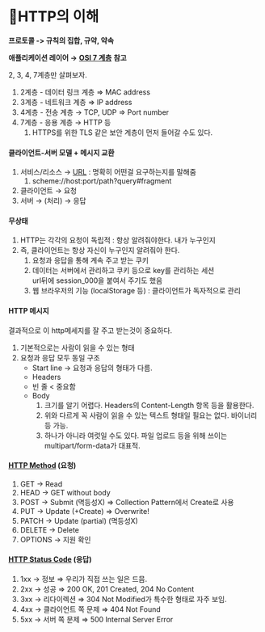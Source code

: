 # HTTP의 이해

**프로토콜 -> 규칙의 집합, 규약, 약속**

**애플리케이션 레이어 →** [**OSI 7 계층**](https://ko.wikipedia.org/wiki/OSI\_%EB%AA%A8%ED%98%95) **참고**

2, 3, 4, 7계층만 살펴보자.

1. 2계층 - 데이터 링크 계층 ⇒ MAC address
2. 3계층 - 네트워크 계층 ⇒ IP address
3. 4계층 - 전송 계층 → TCP, UDP ⇒ Port number
4. 7계층 - 응용 계층 → HTTP 등
   1. HTTPS를 위한 TLS 같은 보안 계층이 먼저 들어갈 수도 있다.

#### 클라이언트-서버 모델 + 메시지 교환

1. 서비스/리소스 → [URL](https://developer.mozilla.org/ko/docs/Web/HTTP/Basics\_of\_HTTP/Identifying\_resources\_on\_the\_Web)  : 명확히 어떤걸 요구하는지를 말해줌&#x20;
   1. scheme://host:port/path?query#fragment
2. 클라이언트 → 요청
3. 서버 → (처리) → 응답

#### 무상태

1. HTTP는 각각의 요청이 독립적 : 항상 알려줘야한다. 내가 누구인지
2. 즉, 클라이언트는 항상 자신이 누구인지 알려줘야 한다.
   1. 요청과 응답을 통해 계속 주고 받는 쿠키
   2. 데이터는 서버에서 관리하고 쿠키 등으로 key를 관리하는 세션\
      url뒤에 session\_000을 붙여서 주기도 했음
   3. 웹 브라우저의 기능 (localStorage 등) : 클라이언트가 독자적으로 관리

#### HTTP 메시지

결과적으로 이 http메세지를 잘 주고 받는것이 중요하다.

1. 기본적으로는 사람이 읽을 수 있는 형태
2. 요청과 응답 모두 동일 구조
   * Start line → 요청과 응답의 형태가 다름.
   * Headers
   * 빈 줄 < 중요함
   * Body
     1. 크기를 알기 어렵다. Headers의 Content-Length 항목 등을 활용한다.
     2. 위와 다르게 꼭 사람이 읽을 수 있는 텍스트 형태일 필요는 없다. 바이너리 등 가능.
     3. 하나가 아니라 여럿일 수도 있다. 파일 업로드 등을 위해 쓰이는 multipart/form-data가 대표적.

#### [HTTP Method](https://developer.mozilla.org/ko/docs/Web/HTTP/Methods) (요청)

1. GET → Read
2. HEAD → GET without body
3. POST → Submit (멱등성X) ⇒ Collection Pattern에서 Create로 사용
4. PUT → Update (+Create) ⇒ Overwrite!
5. PATCH → Update (partial) (멱등성X)
6. DELETE → Delete
7. OPTIONS → 지원 확인

#### [HTTP Status Code](https://developer.mozilla.org/ko/docs/Web/HTTP/Status) (응답)

1. 1xx → 정보 ⇒ 우리가 직접 쓰는 일은 드믐.
2. 2xx → 성공 ⇒ 200 OK, 201 Created, 204 No Content
3. 3xx → 리다이렉션 ⇒ 304 Not Modified가 특수한 형태로 자주 보임.
4. 4xx → 클라이언트 쪽 문제 ⇒ 404 Not Found
5. 5xx → 서버 쪽 문제 ⇒ 500 Internal Server Error

